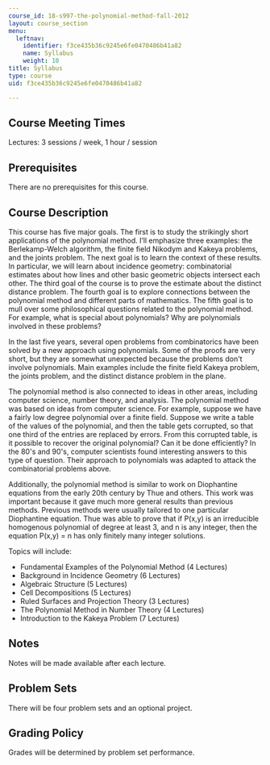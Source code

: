 ```yaml
---
course_id: 18-s997-the-polynomial-method-fall-2012
layout: course_section
menu:
  leftnav:
    identifier: f3ce435b36c9245e6fe0470486b41a82
    name: Syllabus
    weight: 10
title: Syllabus
type: course
uid: f3ce435b36c9245e6fe0470486b41a82

---
```


Course Meeting Times
--------------------

Lectures: 3 sessions / week, 1 hour / session

Prerequisites
-------------

There are no prerequisites for this course.

Course Description
------------------

This course has five major goals. The first is to study the strikingly short applications of the polynomial method. I’ll emphasize three examples: the Berlekamp-Welch algorithm, the finite field Nikodym and Kakeya problems, and the joints problem. The next goal is to learn the context of these results. In particular, we will learn about incidence geometry: combinatorial estimates about how lines and other basic geometric objects intersect each other. The third goal of the course is to prove the estimate about the distinct distance problem. The fourth goal is to explore connections between the polynomial method and different parts of mathematics. The fifth goal is to mull over some philosophical questions related to the polynomial method. For example, what is special about polynomials? Why are polynomials involved in these problems?

In the last five years, several open problems from combinatorics have been solved by a new approach using polynomials. Some of the proofs are very short, but they are somewhat unexpected because the problems don't involve polynomials. Main examples include the finite field Kakeya problem, the joints problem, and the distinct distance problem in the plane. 

The polynomial method is also connected to ideas in other areas, including computer science, number theory, and analysis. The polynomial method was based on ideas from computer science. For example, suppose we have a fairly low degree polynomial over a finite field. Suppose we write a table of the values of the polynomial, and then the table gets corrupted, so that one third of the entries are replaced by errors. From this corrupted table, is it possible to recover the original polynomial? Can it be done efficiently? In the 80's and 90's, computer scientists found interesting answers to this type of question. Their approach to polynomials was adapted to attack the combinatorial problems above.

Additionally, the polynomial method is similar to work on Diophantine equations from the early 20th century by Thue and others. This work was important because it gave much more general results than previous methods. Previous methods were usually tailored to one particular Diophantine equation. Thue was able to prove that if P(x,y) is an irreducible homogenous polynomial of degree at least 3, and n is any integer, then the equation P(x,y) = n has only finitely many integer solutions.

Topics will include:

*   Fundamental Examples of the Polynomial Method (4 Lectures)
*   Background in Incidence Geometry (6 Lectures)
*   Algebraic Structure (5 Lectures)
*   Cell Decompositions (5 Lectures)
*   Ruled Surfaces and Projection Theory (3 Lectures)
*   The Polynomial Method in Number Theory (4 Lectures)
*   Introduction to the Kakeya Problem (7 Lectures)

Notes
-----

Notes will be made available after each lecture.

Problem Sets
------------

There will be four problem sets and an optional project.

Grading Policy
--------------

Grades will be determined by problem set performance.